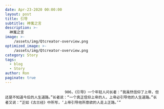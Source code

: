 ```yaml
---
date: Apr-23-2020 00:00:00
layout: post
title: 引导
subtitle: 神寓之言
description: >-
  神寓之言
image: >-
    /assets/img/Qtcreator-overview.png
optimized_image: >-
    /assets/img/Qtcreator-overview.png
category: Story
tags:
  - blog
  - Story
author: Ron
paginate: true
---
```


							　　906，《引导》一个年轻人问长者：“我虽然信仰了上帝，但还是不知道今后的人生道路。”长者说：“一个真正信仰上帝的人，上帝必引导他的人生道路。”长者又说：“正如《古兰经》中所写，‘上帝引导他所意欲的人走上正路。’”
